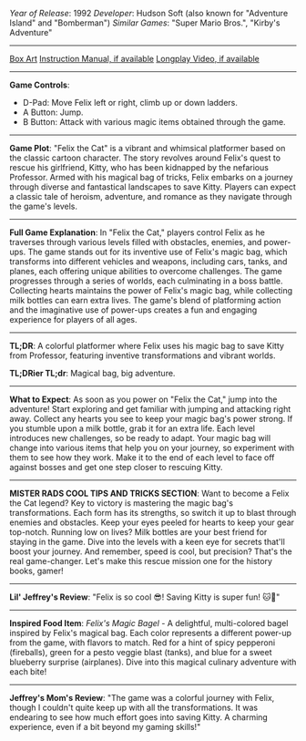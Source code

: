 *Year of Release*: 1992
*Developer*: Hudson Soft (also known for "Adventure Island" and "Bomberman")
*Similar Games*: "Super Mario Bros.", "Kirby's Adventure"

---
[Box Art](https://www.google.com/search?newwindow=1&sca_esv=171a28ce0fc58a51&q=NES+Game+Box+Art+Felix+the+Cat&uds=AMwkrPvg5PKm_dNhMKTbEqnEKe3-6XxiOpNFjFnlqxFDMqlwhD6DPVRAm9-_1gPBbxy9DIo_-S5UzNiyucG_Gr6nVqbvCtLly5uEc6a3pXEPsUbauYHkPixzlqsDC7Hx8tvooks1KEQd&udm=2&sa=X&ved=2ahUKEwi1r5fThMWEAxVsGtAFHU9IDJYQtKgLegQIDBAB&biw=1536&bih=714&dpr=1.25) 
[Instruction Manual, if available](https://www.google.com/search?q=NES+Instruction+Manual+Felix+the+Cat)
[Longplay Video, if available](https://www.youtube.com/results?search_query=nes+full+longplay+Felix+the+Cat) 

- - -
**Game Controls**:
- D-Pad: Move Felix left or right, climb up or down ladders.
- A Button: Jump.
- B Button: Attack with various magic items obtained through the game.

- - -
**Game Plot**: "Felix the Cat" is a vibrant and whimsical platformer based on the classic cartoon character. The story revolves around Felix's quest to rescue his girlfriend, Kitty, who has been kidnapped by the nefarious Professor. Armed with his magical bag of tricks, Felix embarks on a journey through diverse and fantastical landscapes to save Kitty. Players can expect a classic tale of heroism, adventure, and romance as they navigate through the game's levels.

- - -
**Full Game Explanation**: In "Felix the Cat," players control Felix as he traverses through various levels filled with obstacles, enemies, and power-ups. The game stands out for its inventive use of Felix's magic bag, which transforms into different vehicles and weapons, including cars, tanks, and planes, each offering unique abilities to overcome challenges. The game progresses through a series of worlds, each culminating in a boss battle. Collecting hearts maintains the power of Felix's magic bag, while collecting milk bottles can earn extra lives. The game's blend of platforming action and the imaginative use of power-ups creates a fun and engaging experience for players of all ages.

- - -
**TL;DR**: A colorful platformer where Felix uses his magic bag to save Kitty from Professor, featuring inventive transformations and vibrant worlds.

**TL;DRier TL;dr**: Magical bag, big adventure.

- - -
**What to Expect**: As soon as you power on "Felix the Cat," jump into the adventure! Start exploring and get familiar with jumping and attacking right away. Collect any hearts you see to keep your magic bag's power strong. If you stumble upon a milk bottle, grab it for an extra life. Each level introduces new challenges, so be ready to adapt. Your magic bag will change into various items that help you on your journey, so experiment with them to see how they work. Make it to the end of each level to face off against bosses and get one step closer to rescuing Kitty.

---

**MISTER RADS COOL TIPS AND TRICKS SECTION**: Want to become a Felix the Cat legend? Key to victory is mastering the magic bag's transformations. Each form has its strengths, so switch it up to blast through enemies and obstacles. Keep your eyes peeled for hearts to keep your gear top-notch. Running low on lives? Milk bottles are your best friend for staying in the game. Dive into the levels with a keen eye for secrets that'll boost your journey. And remember, speed is cool, but precision? That's the real game-changer. Let's make this rescue mission one for the history books, gamer!

---
**Lil' Jeffrey's Review**: "Felix is so cool 😎! Saving Kitty is super fun! 🐱💖"

---
**Inspired Food Item**: *Felix's Magic Bagel* - A delightful, multi-colored bagel inspired by Felix's magical bag. Each color represents a different power-up from the game, with flavors to match. Red for a hint of spicy pepperoni (fireballs), green for a pesto veggie blast (tanks), and blue for a sweet blueberry surprise (airplanes). Dive into this magical culinary adventure with each bite!

---

**Jeffrey's Mom's Review**: "The game was a colorful journey with Felix, though I couldn't quite keep up with all the transformations. It was endearing to see how much effort goes into saving Kitty. A charming experience, even if a bit beyond my gaming skills!"